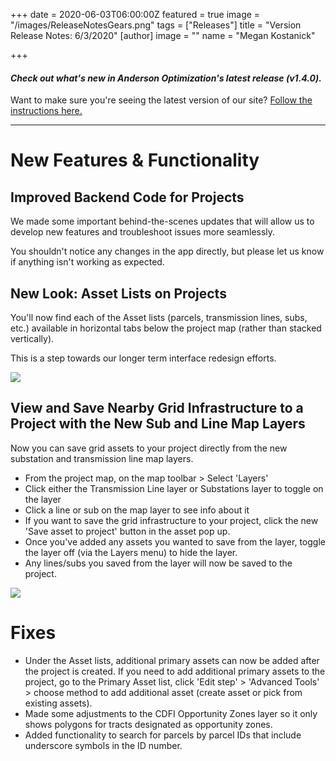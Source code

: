 +++
date = 2020-06-03T06:00:00Z
featured = true
image = "/images/ReleaseNotesGears.png"
tags = ["Releases"]
title = "Version Release Notes: 6/3/2020"
[author]
image = ""
name = "Megan Kostanick"

+++
#### _Check out what's new in Anderson Optimization's latest release (v1.4.0)._

Want to make sure you're seeing the latest version of our site? [Follow the instructions here.](https://docs.andersonopt.com/Prospect/VersionReleaseNotes/latestversion/ "Get Latest Version")

***

# **New Features & Functionality**

## Improved Backend Code for Projects

We made some important behind-the-scenes updates that will allow us to develop new features and troubleshoot issues more seamlessly.

You shouldn't notice any changes in the app directly, but please let us know if anything isn't working as expected.

## New Look: Asset Lists on Projects

You'll now find each of the Asset lists (parcels, transmission lines, subs, etc.) available in horizontal tabs below the project map (rather than stacked vertically).

This is a step towards our longer term interface redesign efforts.

![](/images/asset_tabs.png)

## View and Save Nearby Grid Infrastructure to a Project with the New Sub and Line Map Layers

Now you can save grid assets to your project directly from the new substation and transmission line map layers.

* From the project map, on the map toolbar > Select 'Layers'
* Click either the Transmission Line layer or Substations layer to toggle on the layer
* Click a line or sub on the map layer to see info about it
* If you want to save the grid infrastructure to your project, click the new 'Save asset to project' button in the asset pop up. 
* Once you've added any assets you wanted to save from the layer, toggle the layer off (via the Layers menu) to hide the layer. 
* Any lines/subs you saved from the layer will now be saved to the project.

![](/images/save_asset_to_project.png)

# Fixes 

*  Under the Asset lists, additional primary assets can now be added after the project is created. If you need to add additional primary assets to the project, go to the Primary Asset list, click 'Edit step' > 'Advanced Tools' > choose method to add additional asset (create asset or pick from existing assets).
* Made some adjustments to the CDFI Opportunity Zones layer so it only shows polygons for tracts designated as opportunity zones. 
* Added functionality to search for parcels by parcel IDs that include underscore symbols in the ID number.